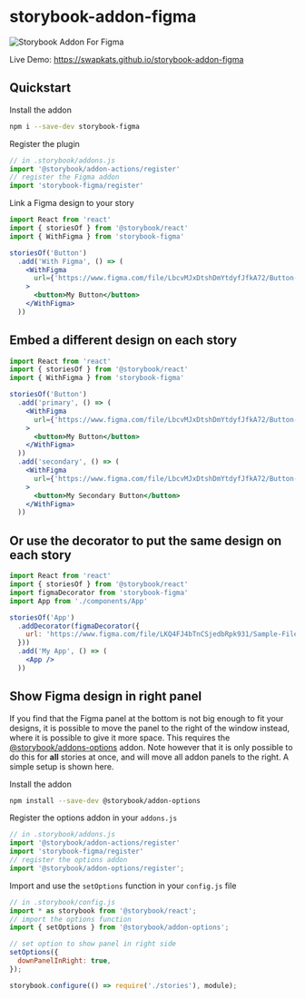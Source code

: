 # storybook-addon-figma

![Storybook Addon For Figma](https://raw.githubusercontent.com/swapkats/storybook-addon-figma/master/storybook-addon-figma.gif)

Live Demo: https://swapkats.github.io/storybook-addon-figma

## Quickstart

Install the addon

```sh
npm i --save-dev storybook-figma
```

Register the plugin

```jsx
// in .storybook/addons.js
import '@storybook/addon-actions/register'
// register the Figma addon
import 'storybook-figma/register'
```

Link a Figma design to your story

```jsx
import React from 'react'
import { storiesOf } from '@storybook/react'
import { WithFigma } from 'storybook-figma'

storiesOf('Button')
  .add('With Figma', () => (
    <WithFigma
      url={'https://www.figma.com/file/LbcvMJxDtshDmYtdyfJfkA72/Button-Primary'}
    >
      <button>My Button</button>
    </WithFigma>
  ))
```



## Embed a different design on each story

```jsx
import React from 'react'
import { storiesOf } from '@storybook/react'
import { WithFigma } from 'storybook-figma'

storiesOf('Button')
  .add('primary', () => (
    <WithFigma
      url={'https://www.figma.com/file/LbcvMJxDtshDmYtdyfJfkA72/Button-Primary'}
    >
      <button>My Button</button>
    </WithFigma>
  ))
  .add('secondary', () => (
    <WithFigma
      url={'https://www.figma.com/file/LbcvMJxDtshDmYtdyfJfkA72/Button-Secondary'}
    >
      <button>My Secondary Button</button>
    </WithFigma>
  ))
```

## Or use the decorator to put the same design on each story

```jsx
import React from 'react'
import { storiesOf } from '@storybook/react'
import figmaDecorator from 'storybook-figma'
import App from './components/App'

storiesOf('App')
  .addDecorator(figmaDecorator({
    url: 'https://www.figma.com/file/LKQ4FJ4bTnCSjedbRpk931/Sample-File',
  }))
  .add('My App', () => (
    <App />
  ))
```

## Show Figma design in right panel

If you find that the Figma panel at the bottom is not big enough to fit your designs, it is possible to move the panel to the right of the window instead, where it is possible to give it more space. This requires the [@storybook/addons-options](https://github.com/storybooks/storybook/tree/master/addons/options) addon. Note however that it is only possible to do this for **all** stories at once, and will move all addon panels to the right. A simple setup is shown here.

Install the addon

```sh
npm install --save-dev @storybook/addon-options
```

Register the options addon in your `addons.js`

```jsx
// in .storybook/addons.js
import '@storybook/addon-actions/register'
import 'storybook-figma/register'
// register the options addon
import '@storybook/addon-options/register';
```

Import and use the `setOptions` function in your `config.js` file

```jsx
// in .storybook/config.js
import * as storybook from '@storybook/react';
// import the options function
import { setOptions } from '@storybook/addon-options';

// set option to show panel in right side
setOptions({
  downPanelInRight: true,
});

storybook.configure(() => require('./stories'), module);
```
